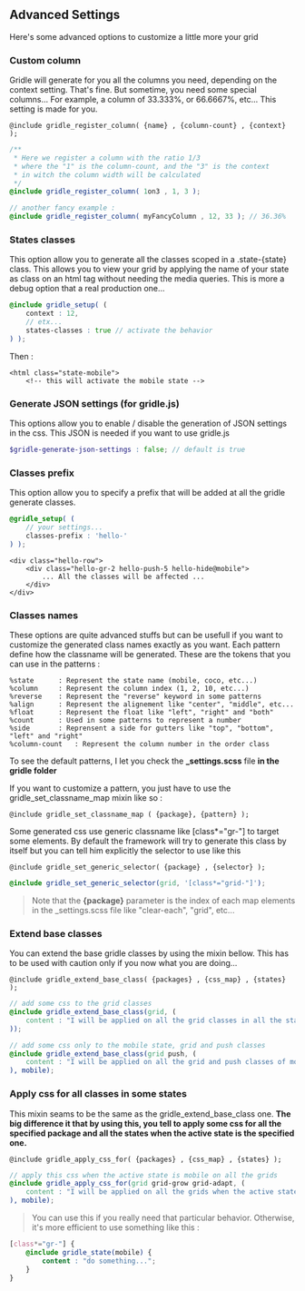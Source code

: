 ## Advanced Settings

Here's some advanced options to customize a little more your grid


### Custom column

Gridle will generate for you all the columns you need, depending on the context setting. That's fine. But sometime, you need some special columns... For example, a column of 33.333%, or 66.6667%, etc... This setting is made for you.

```fn
@include gridle_register_column( {name} , {column-count} , {context} );
```

```scss
/**
 * Here we register a column with the ratio 1/3
 * where the "1" is the column-count, and the "3" is the context
 * in witch the column width will be calculated
 */
@include gridle_register_column( 1on3 , 1, 3 );

// another fancy example :
@include gridle_register_column( myFancyColumn , 12, 33 ); // 36.36%
```


### States classes

This option allow you to generate all the classes scoped in a .state-{state} class. This allows you to view your grid by applying the name of your state as class on an html tag without needing the media queries. This is more a debug option that a real production one...

```scss
@include gridle_setup( (
	context : 12,
	// etx...
	states-classes : true // activate the behavior
) );
```

Then :

```markup
<html class="state-mobile">
	<!-- this will activate the mobile state -->
```


### Generate JSON settings (for gridle.js)

This options allow you to enable / disable the generation of JSON settings in the css. This JSON is needed if you want to use gridle.js

```scss
$gridle-generate-json-settings : false; // default is true
```


### Classes prefix

This option allow you to specify a prefix that will be added at all the gridle generate classes.

```scss
@gridle_setup( (
	// your settings...
	classes-prefix : 'hello-'
) );
```

```markup
<div class="hello-row">
	<div class="hello-gr-2 hello-push-5 hello-hide@mobile">
		... All the classes will be affected ...
	</div>
</div>
```


### Classes names

These options are quite advanced stuffs but can be usefull if you want to customize the generated class names exactly as you want.
Each pattern define how the classname will be generated. These are the tokens that you can use in the patterns :

```fn
%state		: Represent the state name (mobile, coco, etc...)
%column		: Represent the column index (1, 2, 10, etc...)  
%reverse 	: Represent the "reverse" keyword in some patterns
%align 		: Represent the alignement like "center", "middle", etc...
%float 		: Represent the float like "left", "right" and "both"
%count 		: Used in some patterns to represent a number
%side 		: Reprensent a side for gutters like "top", "bottom", "left" and "right"
%column-count 	: Represent the column number in the order class

```

To see the default patterns, I let you check the **_settings.scss** file **in the gridle folder**

If you want to customize a pattern, you just have to use the gridle_set_classname_map mixin like so :

```fn
@include gridle_set_classname_map ( {package}, {pattern} );
```

Some generated css use generic classname like [class*="gr-"] to target some elements. By default the framework will try to generate this class by itself but you can tell him explicitly the selector to use like this

```fn
@include gridle_set_generic_selector( {package} , {selector} );
```

```scss
@include gridle_set_generic_selector(grid, '[class*="grid-"]');
```

> Note that the **{package}** parameter is the index of each map elements in the _settings.scss file like "clear-each", "grid", etc...


### Extend base classes

You can extend the base gridle classes by using the mixin bellow. This has to be used with caution only if you now what you are doing...

```fn
@include gridle_extend_base_class( {packages} , {css_map} , {states} );
```

```scss
// add some css to the grid classes
@include gridle_extend_base_class(grid, (
	content : "I will be applied on all the grid classes in all the states"
));

// add some css only to the mobile state, grid and push classes
@include gridle_extend_base_class(grid push, (
	content : "I will be applied on all the grid and push classes of mobile state"
), mobile);
```


### Apply css for all classes in some states

This mixin seams to be the same as the gridle_extend_base_class one. **The big difference it that by using this, you tell to apply some css for all the specified package and all the states when the active state is the specified one.**

```fn
@include gridle_apply_css_for( {packages} , {css_map} , {states} );
```

```scss
// apply this css when the active state is mobile on all the grids
@include gridle_apply_css_for(grid grid-grow grid-adapt, (
	content : "I will be applied on all the grids when the active state is mobile"
), mobile);
```

> You can use this if you really need that particular behavior. Otherwise, it's more efficient to use something like this :

```scss
[class*="gr-"] {
	@include gridle_state(mobile) {
		content : "do something...";
	}
}
```